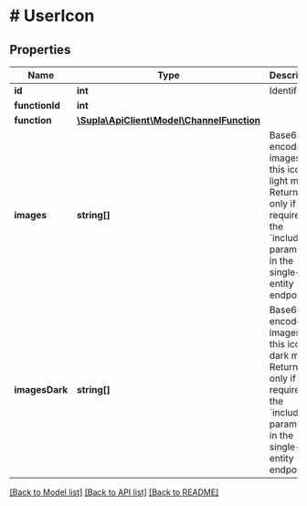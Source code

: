 # # UserIcon

## Properties

Name | Type | Description | Notes
------------ | ------------- | ------------- | -------------
**id** | **int** | Identifier | [optional]
**functionId** | **int** |  | [optional]
**function** | [**\Supla\ApiClient\Model\ChannelFunction**](ChannelFunction.md) |  | [optional]
**images** | **string[]** | Base64-encoded images of this icon in light mode. Returned only if required by the &#x60;include&#x60; parameter in the single-entity endpoint. | [optional]
**imagesDark** | **string[]** | Base64-encoded images of this icon in dark mode. Returned only if required by the &#x60;include&#x60; parameter in the single-entity endpoint. | [optional]

[[Back to Model list]](../../README.md#models) [[Back to API list]](../../README.md#endpoints) [[Back to README]](../../README.md)
